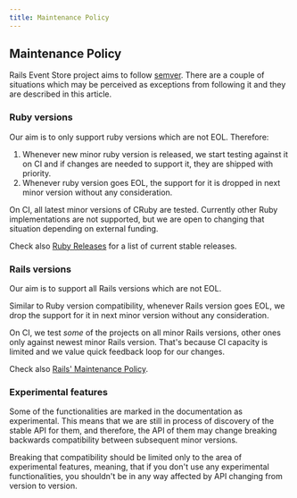 ```yaml
---
title: Maintenance Policy
---
```


## Maintenance Policy

Rails Event Store project aims to follow [semver](https://semver.org). There are a couple of situations which may be perceived as exceptions from following it and they are described in this article.

### Ruby versions

Our aim is to only support ruby versions which are not EOL. Therefore:

1. Whenever new minor ruby version is released, we start testing against it on CI and if changes are needed to support it, they are shipped with priority.
2. Whenever ruby version goes EOL, the support for it is dropped in next minor version without any consideration.

On CI, all latest minor versions of CRuby are tested. Currently other Ruby implementations are not supported, but we are open to changing that situation depending on external funding.

Check also [Ruby Releases](https://www.ruby-lang.org/en/downloads/) for a list of current stable releases.

### Rails versions

Our aim is to support all Rails versions which are not EOL.

Similar to Ruby version compatibility, whenever Rails version goes EOL, we drop the support for it in next minor version without any consideration.

On CI, we test _some_ of the projects on all minor Rails versions, other ones only against newest minor Rails version. That's because CI capacity is limited and we value quick feedback loop for our changes.

Check also [Rails' Maintenance Policy](https://guides.rubyonrails.org/maintenance_policy.html).

### Experimental features

Some of the functionalities are marked in the documentation as experimental. This means that we are still in process of discovery of the stable API for them, and therefore, the API of them may change breaking backwards compatibility between subsequent minor versions.

Breaking that compatibility should be limited only to the area of experimental features, meaning, that if you don't use any experimental functionalities, you shouldn't be in any way affected by API changing from version to version.
